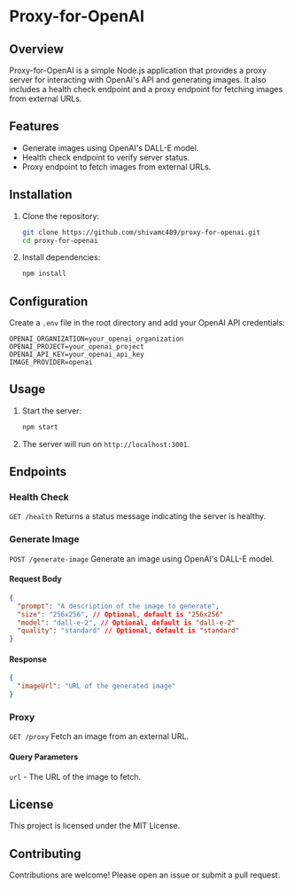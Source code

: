 # Proxy-for-OpenAI

## Overview
Proxy-for-OpenAI is a simple Node.js application that provides a proxy server for interacting with OpenAI's API and generating images. It also includes a health check endpoint and a proxy endpoint for fetching images from external URLs.

## Features
- Generate images using OpenAI's DALL-E model.
- Health check endpoint to verify server status.
- Proxy endpoint to fetch images from external URLs.

## Installation
1. Clone the repository:
   ```sh
   git clone https://github.com/shivamc489/proxy-for-openai.git
   cd proxy-for-openai
   ```
2. Install dependencies:
   ```sh
   npm install
   ```

## Configuration
Create a `.env` file in the root directory and add your OpenAI API credentials:
```env
OPENAI_ORGANIZATION=your_openai_organization
OPENAI_PROJECT=your_openai_project
OPENAI_API_KEY=your_openai_api_key
IMAGE_PROVIDER=openai
```

## Usage
1. Start the server:
   ```sh
   npm start
   ```
2. The server will run on `http://localhost:3001`.

## Endpoints
### Health Check
`GET /health`
Returns a status message indicating the server is healthy.

### Generate Image
`POST /generate-image`
Generate an image using OpenAI's DALL-E model.
#### Request Body
```json
{
  "prompt": "A description of the image to generate",
  "size": "256x256", // Optional, default is "256x256"
  "model": "dall-e-2", // Optional, default is "dall-e-2"
  "quality": "standard" // Optional, default is "standard"
}
```
#### Response
```json
{
  "imageUrl": "URL of the generated image"
}
```

### Proxy
`GET /proxy`
Fetch an image from an external URL.
#### Query Parameters
`url` - The URL of the image to fetch.

## License
This project is licensed under the MIT License.

## Contributing
Contributions are welcome! Please open an issue or submit a pull request.